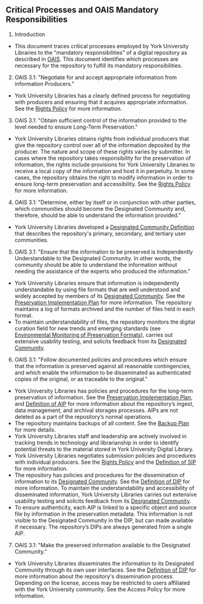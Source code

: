 ## Critical Processes and OAIS Mandatory Responsibilities

1. Introduction
 
  * This document traces critical processes employed by York University Libraries to the "mandatory responsibilities" of a digital repository as described in [OAIS](http://public.ccsds.org/publications/archive/650x0b1.pdf). This document identifies which processes are necessary for the repository to fulfill its mandatory responsibilities.

2. OAIS 3.1: "Negotiate for and accept appropriate information from information Producers."

  * York University Libraries has a clearly defined process for negotiating with producers and ensuring that it acquires appropriate information. See the [Rights Policy](https://digital.library.yorku.ca/documentation/digital-preservation-rights-policy) for more information.

3. OAIS 3.1: "Obtain sufficient control of the information provided to the level needed to ensure Long-Term Preservation."

  * York University Libraries obtains rights from individual producers that give the repository control over all of the information deposited by the producer. The nature and scope of these rights varies by submitter. In cases where the repository takes responsibility for the preservation of information, the rights include provisions for York University Libraries to receive a local copy of the information and host it in perpetuity. In some cases, the repository obtains the right to modify information in order to ensure long-term preservation and accessibility. See the [Rights Policy](https://digital.library.yorku.ca/documentation/digital-preservation-rights-policy) for more information.

4. OAIS 3.1: "Determine, either by itself or in conjunction with other parties, which communities should become the Designated Community and, therefore, should be able to understand the information provided."

  * York University Libraries developed a [Designated Community Definition](https://digital.library.yorku.ca/documentation/digital-preservation-designated-community-definition) that describes the repository's primary, secondary, and tertiary user communities.

5. OAIS 3.1: "Ensure that the information to be preserved is Independently Understandable to the Designated Community. In other words, the community should be able to understand the information without needing the assistance of the experts who produced the information."

  * York University Libraries ensure that information is independently understandable by using file formats that are well understood and widely accepted by members of its [Designated Community](https://digital.library.yorku.ca/documentation/digital-preservation-designated-community-definition). See the [Preservation Implementation Plan](https://digital.library.yorku.ca/documentation/digital-preservation-implementation-plan) for more information. The repository maintains a log of formats archived and the number of files held in each format.
  * To maintain understandability of files, the repository monitors the digital curation field for new trends and emerging standards (see [Environmental Monitoring of Preservation Formats](https://digital.library.yorku.ca/documentation/environmental-monitoring-preservation-formats)), carries out extensive usability testing, and solicits feedback from its [Designated Community](https://digital.library.yorku.ca/documentation/digital-preservation-designated-community-definition).

6. OAIS 3.1: "Follow documented policies and procedures which ensure that the information is preserved against all reasonable contingencies, and which enable the information to be disseminated as authenticated copies of the original, or as traceable to the original."

  * York University Libraries has policies and procedures for the long-term preservation of information. See the [Preservation Implementation Plan](https://digital.library.yorku.ca/documentation/digital-preservation-implementation-plan), and [Definition of AIP](https://digital.library.yorku.ca/documentation/definition-aip) for more information about the repository’s ingest, data management, and archival storages processes. AIPs are not deleted as a part of the repository’s normal operations.
  * The repository maintains backups of all content. See the [Backup Plan](https://digital.library.yorku.ca/documentation/digital-preservation-backup-plan) for more details.
  * York University Libraries staff and leadership are actively involved in tracking trends in technology and librarianship in order to identify potential threats to the material stored in York University Digital Library.
  * York University Libraries negotiates submission policies and procedures with individual producers. See the [Rights Policy](https://digital.library.yorku.ca/documentation/digital-preservation-rights-policy) and the [Definition of SIP](https://digital.library.yorku.ca/documentation/definition-sip) for more information.
  * The repository has policies and procedures for the dissemination of information to its [Designated Community](https://digital.library.yorku.ca/documentation/digital-preservation-designated-community-definition). See the [Definition of DIP](https://digital.library.yorku.ca/documentation/definition-dip) for more information. To maintain the understandability and accessibility of disseminated information, York University Libraries carries out extensive usability testing and solicits feedback from its [Designated Community](https://digital.library.yorku.ca/documentation/digital-preservation-designated-community-definition).
  * To ensure authenticity, each AIP is linked to a specific object and source file by information in the preservation metadata. This information is not visible to the Designated Community in the DIP, but can made available if necessary. The repository’s DIPs are always generated from a single AIP.

7.  OAIS 3.1: "Make the preserved information available to the Designated Community."

  * York University Libraries disseminates the information to its Designated Community through its own user interfaces. See the [Definition of DIP](https://digital.library.yorku.ca/documentation/definition-dip) for more information about the repository's dissemination process. Depending on the license, access may be restricted to users affiliated with the York University community. See the Access Policy for more information.

